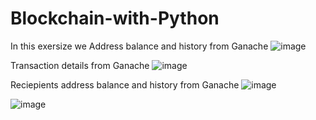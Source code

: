 # Blockchain-with-Python

In this exersize we 
Address balance and history from Ganache
![image](https://user-images.githubusercontent.com/101014324/179577194-827e7ce1-e12e-4a73-9bee-cf34326223e7.png)

Transaction details from Ganache
![image](https://user-images.githubusercontent.com/101014324/179578514-1cc44ecb-8d8e-48a3-b1e5-1b1df87c9dfb.png)

Reciepients address balance and history from Ganache
![image](https://user-images.githubusercontent.com/101014324/179581247-505ff8c8-f460-4161-a14f-be6de6533eaa.png)

![image](https://user-images.githubusercontent.com/101014324/179876076-5a840f5e-9ff2-45cf-b869-3a955f29932f.png)

